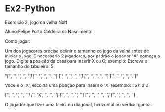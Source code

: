 # Ex2-Python
Exercicio 2, jogo da velha NxN

Aluno:Felipe Porto Caldeira do Nascimento

Como jogar:

Um dos jogadores precisa definir o tamanho do jogo da velha antes de iniciar o jogo.
É necessario 2 jogadores, por padrão o jogador "X" começa o jogo. Digite a posição da casa para inserir X ou O, exemplo:
Escreva o tamanho do tabuleiro: 5

"['_', '_', '_', '_', '_']
['_', '_', '_', '_', '_']
['_', '_', '_', '_', '_']
['_', '_', '_', '_', '_']
['_', '_', '_', '_', '_']"

Você é o 'X', escolha uma posição para inserir o 'X' (exemplo: 1 2): 2 2

['_', '_', '_', '_', '_']
['_', 'X', '_', '_', '_']
['_', '_', '_', '_', '_']
['_', '_', '_', '_', '_']
['_', '_', '_', '_', '_']


O jogador que fizer uma fileira na diagonal, horizontal ou vertical ganha.

